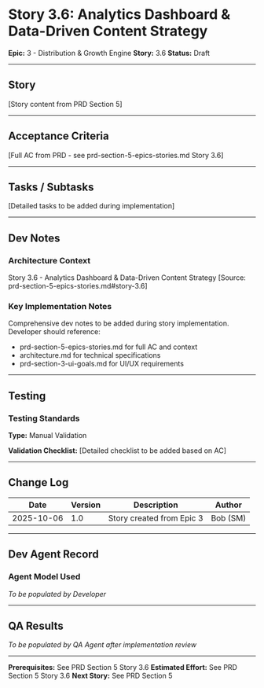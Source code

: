 # Story 3.6: Analytics Dashboard & Data-Driven Content Strategy

**Epic:** 3 - Distribution & Growth Engine
**Story:** 3.6
**Status:** Draft

---

## Story

[Story content from PRD Section 5]

---

## Acceptance Criteria

[Full AC from PRD - see prd-section-5-epics-stories.md Story 3.6]

---

## Tasks / Subtasks

[Detailed tasks to be added during implementation]

---

## Dev Notes

### Architecture Context

Story 3.6 - Analytics Dashboard & Data-Driven Content Strategy
[Source: prd-section-5-epics-stories.md#story-3.6]

### Key Implementation Notes

Comprehensive dev notes to be added during story implementation.
Developer should reference:
- prd-section-5-epics-stories.md for full AC and context
- architecture.md for technical specifications
- prd-section-3-ui-goals.md for UI/UX requirements

---

## Testing

### Testing Standards

**Type:** Manual Validation

**Validation Checklist:**
[Detailed checklist to be added based on AC]

---

## Change Log

| Date | Version | Description | Author |
|------|---------|-------------|--------|
| 2025-10-06 | 1.0 | Story created from Epic 3 | Bob (SM) |

---

## Dev Agent Record

### Agent Model Used

_To be populated by Developer_

---

## QA Results

_To be populated by QA Agent after implementation review_

---

**Prerequisites:** See PRD Section 5 Story 3.6
**Estimated Effort:** See PRD Section 5 Story 3.6
**Next Story:** See PRD Section 5

